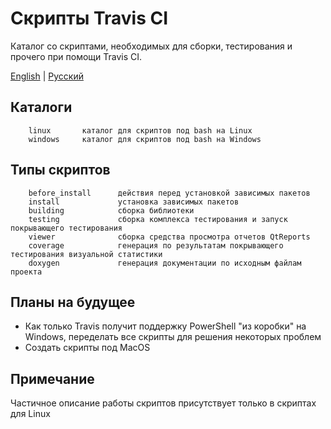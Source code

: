 # Скрипты Travis CI
Каталог со скриптами, необходимых для сборки, тестирования и прочего при помощи Travis CI.

[English](README.md) | [Русский](README_RU.md)

## Каталоги
		linux		каталог для скриптов под bash на Linux
		windows		каталог для скриптов под bash на Windows

## Типы скриптов
		before_install		действия перед установкой зависимых пакетов
		install				установка зависимых пакетов
		building			сборка библиотеки
		testing				сборка комплекса тестирования и запуск покрывающего тестирования
		viewer				сборка средства просмотра отчетов QtReports
		coverage			генерация по результатам покрывающего тестирования визуальной статистики
		doxygen				генерация документации по исходным файлам проекта
		
## Планы на будущее
  + Как только Travis получит поддержку PowerShell "из коробки" на Windows, переделать все скрипты для решения некоторых проблем
  + Создать скрипты под MacOS
 
## Примечание
Частичное описание работы скриптов присутствует только в скриптах для Linux
